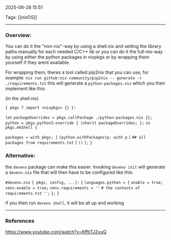 2025-06-28 15:51

Tags: [[nixOS]]

------------------------------------------------
### Overview:

You can do it the "non-nix"-way by using a shell.nix and setting the library paths manually for each needed C/C++ lib or you can do it the full-nix-way by using either the python packages in nixpkgs or by wrapping them yourself if they arent available.

For wrapping them, theres a tool called pip2nix that you can use, for example:
`nix run github:nix-community/pip2nix -- generate -r ./requirements.txt`
this will generate a `python-packages.nix` which you then implement like this:

(in the shell.nix)

`{ pkgs ? import <nixpkgs> {} }:`

`let` 
   `packageOverrides = pkgs.callPackage ./python-packages.nix {};`
   `python = pkgs.python3.override { inherit packageOverrides; };`
`in`
`pkgs.mkShell {`

   `packages = with pkgs; [`
     `(python.withPackages(p: with p`
     `[`
        `## all packages from requirements.txt`
     `]`
     `))`
   `];`
`}`

### Alternative: 

the `devenv` package can make this easier. Invoking `devenv init`
will generate a `devenv.nix` file that will then have to be configured like this: 

`#devenv.nix`
`{ pkgs, config, ...}:`
`{`
   `languages.python = {`
     `enable = true;`
     `venv.enable = true;`
     `venv.requirements = ''`
        `# the contents of requirements.txt`
     `'';`
	`};`
`}`

if you then run `devenv shell`, it will be all up and working

------------------------------------------------------
### References
https://www.youtube.com/watch?v=6fftiTJ2vuQ